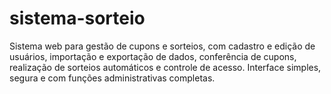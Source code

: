 # sistema-sorteio
Sistema web para gestão de cupons e sorteios, com cadastro e edição de usuários, importação e exportação de dados, conferência de cupons, realização de sorteios automáticos e controle de acesso. Interface simples, segura e com funções administrativas completas.
